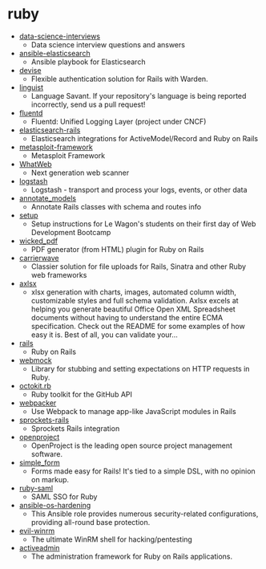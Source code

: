 # ruby
- [data-science-interviews](https://github.com/alexeygrigorev/data-science-interviews)
  - Data science interview questions and answers
- [ansible-elasticsearch](https://github.com/elastic/ansible-elasticsearch)
  - Ansible playbook for Elasticsearch
- [devise](https://github.com/heartcombo/devise)
  - Flexible authentication solution for Rails with Warden.
- [linguist](https://github.com/github/linguist)
  - Language Savant. If your repository's language is being reported incorrectly, send us a pull request!
- [fluentd](https://github.com/fluent/fluentd)
  - Fluentd: Unified Logging Layer (project under CNCF)
- [elasticsearch-rails](https://github.com/elastic/elasticsearch-rails)
  - Elasticsearch integrations for ActiveModel/Record and Ruby on Rails
- [metasploit-framework](https://github.com/rapid7/metasploit-framework)
  - Metasploit Framework
- [WhatWeb](https://github.com/urbanadventurer/WhatWeb)
  - Next generation web scanner
- [logstash](https://github.com/elastic/logstash)
  - Logstash - transport and process your logs, events, or other data
- [annotate_models](https://github.com/ctran/annotate_models)
  - Annotate Rails classes with schema and routes info
- [setup](https://github.com/lewagon/setup)
  - Setup instructions for Le Wagon's students on their first day of Web Development Bootcamp
- [wicked_pdf](https://github.com/mileszs/wicked_pdf)
  - PDF generator (from HTML) plugin for Ruby on Rails
- [carrierwave](https://github.com/carrierwaveuploader/carrierwave)
  - Classier solution for file uploads for Rails, Sinatra and other Ruby web frameworks
- [axlsx](https://github.com/randym/axlsx)
  - xlsx generation with charts, images, automated column width, customizable styles and full schema validation. Axlsx excels at helping you generate beautiful Office Open XML Spreadsheet documents without having to understand the entire ECMA specification. Check out the README for some examples of how easy it is. Best of all, you can validate your…
- [rails](https://github.com/rails/rails)
  - Ruby on Rails
- [webmock](https://github.com/bblimke/webmock)
  - Library for stubbing and setting expectations on HTTP requests in Ruby.
- [octokit.rb](https://github.com/octokit/octokit.rb)
  - Ruby toolkit for the GitHub API
- [webpacker](https://github.com/rails/webpacker)
  - Use Webpack to manage app-like JavaScript modules in Rails
- [sprockets-rails](https://github.com/rails/sprockets-rails)
  - Sprockets Rails integration
- [openproject](https://github.com/opf/openproject)
  - OpenProject is the leading open source project management software.
- [simple_form](https://github.com/heartcombo/simple_form)
  - Forms made easy for Rails! It's tied to a simple DSL, with no opinion on markup.
- [ruby-saml](https://github.com/onelogin/ruby-saml)
  - SAML SSO for Ruby
- [ansible-os-hardening](https://github.com/dev-sec/ansible-os-hardening)
  - This Ansible role provides numerous security-related configurations, providing all-round base protection.
- [evil-winrm](https://github.com/Hackplayers/evil-winrm)
  - The ultimate WinRM shell for hacking/pentesting
- [activeadmin](https://github.com/activeadmin/activeadmin)
  - The administration framework for Ruby on Rails applications.
